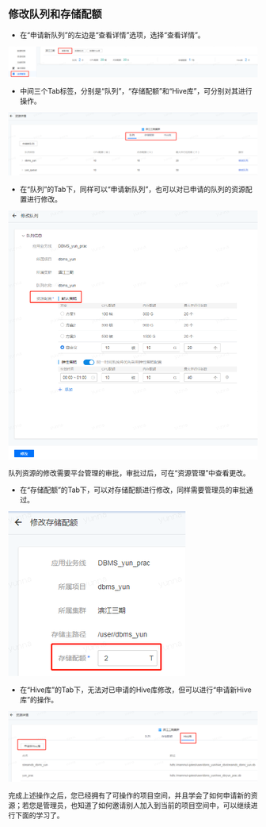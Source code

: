 ## 修改队列和存储配额

* 在“申请新队列”的左边是“查看详情”选项，选择“查看详情”。

![](1/1-9.png) 

* 中间三个Tab标签，分别是“队列”，“存储配额”和“Hive库”，可分别对其进行操作。 

![](1/1-10.png)

* 在“队列”的Tab下，同样可以“申请新队列”，也可以对已申请的队列的资源配置进行修改。

![](1/1-11.png)

队列资源的修改需要平台管理的审批，审批过后，可在“资源管理”中查看更改。

* 在“存储配额”的Tab下，可以对存储配额进行修改，同样需要管理员的审批通过。

![](1/1-12.png)

* 在“Hive库”的Tab下，无法对已申请的Hive库修改，但可以进行“申请新Hive库”的操作。

![](1/1-13.png)

完成上述操作之后，您已经拥有了可操作的项目空间，并且学会了如何申请新的资源；若您是管理员，也知道了如何邀请别人加入到当前的项目空间中，可以继续进行下面的学习了。
